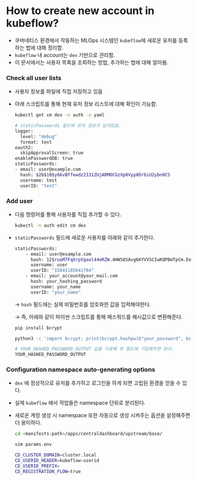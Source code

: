 # How to create new account in kubeflow?

- 쿠버네티스 환경에서 작동하는 MLOps 시스템인 `kubeflow`에 새로운 유저를 등록하는 법에 대해 정리함.
- `kubeflow` 내 account는 `dex` 기반으로 관리함.
- 이 문서에서는 사용자 목록을 조회하는 방법, 추가하는 법에 대해 알아봄.

### Check all user lists

- 사용자 정보를 파일에 직접 저장하고 있음
- 아래 스크립트를 통해 현재 유저 정보 리스트에 대해 확인이 가능함.
    
    ```bash
    kubectl get cm dex -n auth -o yaml
    
    # staticPasswords 필드에 유저 정보가 담겨있음.
    logger:
      level: "debug"
      format: text
    oauth2:
      skipApprovalScreen: true
    enablePasswordDB: true
    staticPasswords:
    - email: user@example.com
      hash: $2b$10$y66vBffewdz2131ZUjARMOCGzXp0Vyp0OrbiU2ybn0CS
      username: test
      userID: "test"
    
    ```
    

### Add user

- 다음 명령어를 통해 사용자를 직접 추가할 수 있다.
    
    ```bash
    kubectl -n auth edit cm dex
    ```
    

- `staticPasswords` 필드에 새로운 사용자를 아래와 같이 추가한다.
    
    ```bash
    staticPasswords:
        - email: user@example.com
          hash: 12$ruoM7FqXrpVgaol44eRZW.4HWS8SAvg6KYVVSCIwKQPBmTpCm.EeO
          username: user
          userID: "15841185641784"
        - email: your_account@your_mail.com
          hash: your_hashing_password
          username: your_name
          userID: "your_name"
    ```
    
    → `hash` 필드에는 실제 비밀번호를 암호화한 값을 입력해야한다.
    
    → 즉, 아래와 같이 파이썬 스크립트를 통해 패스워드를 해시값으로 변환해준다.
    
    ```bash
    pip install bcrypt
    
    python3 -c 'import bcrypt; print(bcrypt.hashpw(b"your_password", bcrypt.gensalt(rounds=10)).decode("ascii"))'
    
    # YOUR_HASHED_PASSWORD_OUTPUT 값을 이용해 위 필드에 기입해주면 된다.
    YOUR_HASHED_PASSWORD_OUTPUT
    ```
    

### Configuration namespace auto-generating options

- `dex` 에 정상적으로 유저를 추가하고 로그인을 하게 되면 고립된 환경을 얻을 수 있다.
- 실제 `kubeflow` 에서 작업들은 namespace 단위로 분리된다.
- 새로운 계정 생성 시 namespace 또한 자동으로 생성 시켜주는 옵션을 설정해주면 더 용이하다.
    
    ```bash
    cd <manifests-path>/apps/centraldashboard/upstream/base/
    
    vim params.env
    
    CD_CLUSTER_DOMAIN=cluster.local
    CD_USERID_HEADER=kubeflow-userid
    CD_USERID_PREFIX=
    CD_REGISTRATION_FLOW=true
    ```